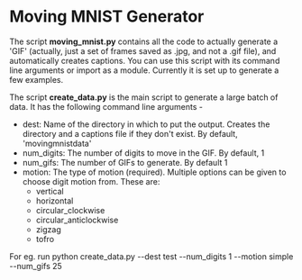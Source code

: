 # Moving MNIST Generator


The script **moving_mnist.py** contains all the code to actually generate a 'GIF' (actually, just a set of frames saved as .jpg, and not a .gif file), and automatically creates captions. You can use this script with its command line arguments or import as a module. Currently it is set up to generate a few examples.

The script **create_data.py** is the main script to generate a large batch of data. It has the following command line arguments -

* dest: Name of the directory in which to put the output. Creates the directory and a captions file if they don't exist. By default, 'movingmnistdata'
* num_digits: The number of digits to move in the GIF.  By default, 1
* num_gifs: The number of GIFs to generate. By default 1
* motion: The type of motion (required). Multiple options can be given to choose digit motion from.
    These are:
    * vertical
    * horizontal
    * circular_clockwise
    * circular_anticlockwise
    * zigzag
    * tofro

For eg. run 
    python create_data.py --dest test --num_digits 1 --motion simple --num_gifs 25
